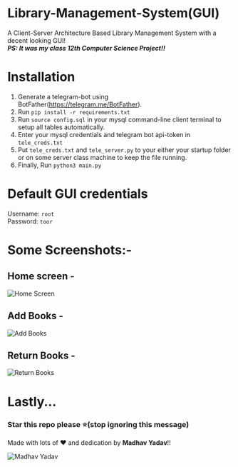 # Library-Management-System(GUI)
A Client-Server Architecture Based Library Management System with a decent looking GUI!  
***PS: It was my class 12th Computer Science Project!!***


# Installation
1. Generate a telegram-bot using BotFather(https://telegram.me/BotFather).
2. Run `pip install -r requirements.txt` 
3. Run `source config.sql` in your mysql command-line client terminal to setup all tables automatically.
4. Enter your mysql credentials and telegram bot api-token in `tele_creds.txt`
5. Put `tele_creds.txt` and `tele_server.py` to your either your startup folder or on some server class machine to keep the file running.
6. Finally, Run `python3 main.py` 

# Default GUI credentials
Username: `root`  
Password: `toor`

# Some Screenshots:-
## Home screen - 
![Home Screen](https://github.com/mymadhavyadav07/Library-Management-System/blob/main/images/home_screen.png)  

## Add Books - 
![Add Books](https://github.com/mymadhavyadav07/Library-Management-System/blob/main/images/add_books.png)  

## Return Books - 
![Return Books](https://github.com/mymadhavyadav07/Library-Management-System/blob/main/images/return_books.png)  



# Lastly...
### Star this repo please ⭐(stop ignoring this message)

Made with lots of ❤ and dedication by **Madhav Yadav**!!

![Madhav Yadav](https://avatars.githubusercontent.com/u/66372332?v=4)
